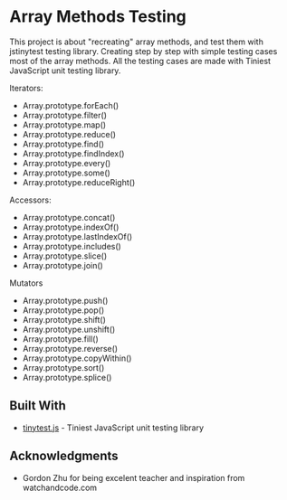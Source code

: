 # Array Methods Testing

This project is about "recreating" array methods, and test them with jstinytest testing library. Creating step by step with simple testing cases most of the array methods. All the testing cases are made with Tiniest JavaScript unit testing library.

Iterators:

-   Array.prototype.forEach()
-   Array.prototype.filter()
-   Array.prototype.map()
-   Array.prototype.reduce()
-   Array.prototype.find()
-   Array.prototype.findIndex()
-   Array.prototype.every()
-   Array.prototype.some()
-   Array.prototype.reduceRight()

Accessors:

-   Array.prototype.concat()
-   Array.prototype.indexOf()
-   Array.prototype.lastIndexOf()
-   Array.prototype.includes()
-   Array.prototype.slice()
-   Array.prototype.join()

Mutators

-   Array.prototype.push()
-   Array.prototype.pop()
-   Array.prototype.shift()
-   Array.prototype.unshift()
-   Array.prototype.fill()
-   Array.prototype.reverse()
-   Array.prototype.copyWithin()
-   Array.prototype.sort()
-   Array.prototype.splice()

## Built With

-   [tinytest.js](https://github.com/gordonmzhu/jstinytest) - Tiniest JavaScript unit testing library

## Acknowledgments

-   Gordon Zhu for being excelent teacher and inspiration from watchandcode.com